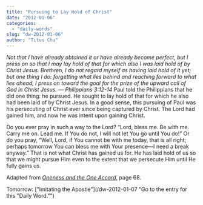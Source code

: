```yaml
---
title: "Pursuing to Lay Hold of Christ"
date: "2012-01-06"
categories: 
  - "daily-words"
slug: "dw-2012-01-06"
author: "Titus Chu"
---
```


_Not that I have already obtained it or have already become perfect, but I press on so that I may lay hold of that for which also I was laid hold of by Christ Jesus. Brethren, I do not regard myself as having laid hold of it yet; but one thing I do: forgetting what lies behind and reaching forward to what lies ahead, I press on toward the goal for the prize of the upward call of God in Christ Jesus. — Philippians 3:12-14_ Paul told the Philippians that he did one thing: he pursued. He sought to lay hold of that for which he also had been laid of by Christ Jesus. In a good sense, this pursuing of Paul was his persecuting of Christ ever since being captured by Christ. The Lord had gained him, and now he was intent upon gaining Christ.

Do you ever pray in such a way to the Lord? “Lord, bless me. Be with me. Carry me on. Lead me. If You do not, I will not let You go until You do!” Or do you pray, “Well, Lord, if You cannot be with me today, that is all right; perhaps tomorrow You can bless me with Your presence—I need a break anyway.” That is not what Christ has gained us for. He has laid hold of us so that we might pursue Him even to the extent that we persecute Him until He fully gains us.

Adapted from _[Oneness and the One Accord,](/book-oneness "Go to the listing for this book.")_ page 68.

Tomorrow: ["Imitating the Apostle"](/dw-2012-01-07 "Go to the entry for this "Daily Word."")
